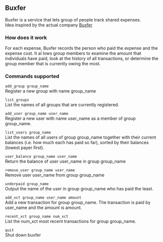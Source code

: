 ## Buxfer

Buxfer is a service that lets group of people track shared expenses.<br/>
Idea inspired by the actual company [Buxfer](https://www.buxfer.com/)

### How does it work
For each expense, Buxfer records the person who paid the expense and the expense cost. It al lows group
members to examine the amount that individuals have paid, look at the history of all  transactions, or determine the group member that is currently owing the most.

### Commands supported

```add_group group_name```<br/>
Register a new group with name group_name

```list_groups```<br/>
List the names of all groups that are currently registered.

```add_user group_name user_name```<br/>
Register a new user with name user_name as a member of group group_name.

```list_users group_name```<br/>
List the names of all users of group group_name together with their current balances (i.e. how much each has paid so far), sorted by their balances (lowest payer first).

```user_balance group_name user_name```<br/>
Return the balance of user user_name in group group_name

```remove_user group_name user_name```<br/>
Remove user user_name from group group_name

```underpaid group_name```<br/>
Output the name of the user in group group_name who has paid the least.

```add_xct group_name user_name amount```<br/>
Add a new transaction for group group_name. The transaction is paid by user_name and the amount is amount.

```recent_xct group_name num_xct```<br/>
List the num_xct most recent transactions for group group_name.

```quit```<br/>
Shut down buxfer
